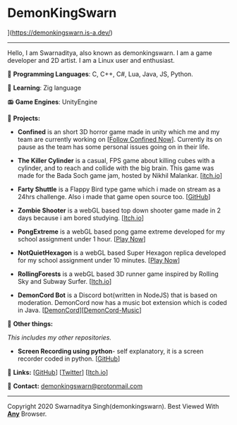 DemonKingSwarn
==============

](https://demonkingswarn.is-a.dev/)

* * *

Hello, I am Swarnaditya, also known as demonkingswarn. I am a game developer and 2D artist. I am a Linux user and enthusiast.

💠 **Programming Languages**: C, C++, C#, Lua, Java, JS, Python.

🌱 **Learning**: Zig language

📻 **Game Engines**: UnityEngine

🚀 **Projects:**

*   **Confined** is an short 3D horror game made in unity which me and my team are currently working on \[[Follow Confined Now](https://gamejolt.com/games/Confined/557470)\]. Currently its on pause as the team has some personal issues going on in their life.
  
*   **The Killer Cylinder** is a casual, FPS game about killing cubes with a cylinder, and to reach and collide with the big brain. This game was made for the Bada Soch game jam, hosted by Nikhil Malankar. \[[itch.io](https://gamersinunity-studio.itch.io/the-killer-cylinder)\]
  
*   **Farty Shuttle** is a Flappy Bird type game which i made on stream as a 24hrs challenge. Also i made that game open source too. \[[GitHub](https://github.com/DemonKingSwarn/Farty-Shuttle-Source-Code)\]
  
*   **Zombie Shooter** is a webGL based top down shooter game made in 2 days because i am bored studying. \[[Itch.io](https://gamersinunity-studio.itch.io/zombie-shooter)\]
  
*   **PongExtreme** is a webGL based pong game extreme developed for my school assignment under 1 hour. \[[Play Now](https://demonkingswarn.github.io/PongExtreme/)\]
  
*   **NotQuietHexagon** is a webGL based Super Hexagon replica developed for my school assignment under 10 minutes. \[[Play Now](https://demonkingswarn.github.io/NotQuietHexagon)\]
  
*   **RollingForests** is a webGL based 3D runner game inspired by Rolling Sky and Subway Surfer. \[[Itch.io](https://gamersinunity-studio.itch.io/rollingforest)\]
  
*   **DemonCord Bot** is a Discord bot(written in NodeJS) that is based on moderation. DemonCord now has a music bot extension which is coded in Java. \[[DemonCord](https://github.com/DemonKingSwarn/DemonCord)\]\[[DemonCord-Music](https://github.com/demonkingswarn/demoncord-music)\]

🔰 **Other things:**

_This includes my other repositories._

*   **Screen Recording using python**\- self explanatory, it is a screen recorder coded in python. \[[GitHub](https://github.com/DemonKingSwarn/Screen_Recording_Using_Python)\]
  

📜 **Links:** \[[GitHub](https://github.com/demonkingswarn)\] \[[Twitter](https://twitter.com/demonkingswarn)\] \[[Itch.io](https://gamersinunity-studio.itch.io/)\]

📢 **Contact:** demonkingswarn@protonmail.com

* * *

Copyright 2020 Swarnaditya Singh(demonkingswarn). Best Viewed With [**Any**](https://anybrowser.org/campaign/) Browser. 
